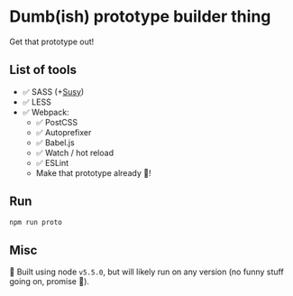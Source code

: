 # Dumb(ish) prototype builder thing
Get that prototype out!

## List of tools
- ✅ SASS (+[Susy](https://github.com/oddbird/susy))
- ✅ LESS
- ✅ Webpack:
    - ✅ PostCSS
    - ✅ Autoprefixer
    - ✅ Babel.js
    - ✅ Watch / hot reload
    - ✅ ESLint
    - Make that prototype already 🙌! 

## Run
```bash
npm run proto
```


## Misc
🔞 Built using node `v5.5.0`, but will likely run on any version (no funny stuff going on, promise 🖖).
